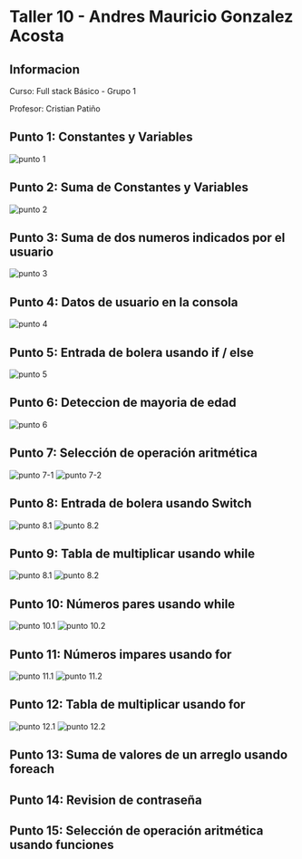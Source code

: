 <h1>Taller 10 - Andres Mauricio Gonzalez Acosta</h1>

<h2>Informacion</h2>
<p>Curso: Full stack Básico - Grupo 1</p>
<p>Profesor: Cristian Patiño</p>

<h2>Punto 1: Constantes y Variables</h2>
<img src="./public/images/punto-1.PNG" alt="punto 1">

<h2>Punto 2: Suma de Constantes y Variables</h2>
<img src="./public/images/punto-2.PNG" alt="punto 2">

<h2>Punto 3: Suma de dos numeros indicados por el usuario</h2>
<img src="./public/images/punto-3.PNG" alt="punto 3">

<h2>Punto 4: Datos de usuario en la consola</h2>
<img src="./public/images/punto-4.PNG" alt="punto 4">

<h2>Punto 5: Entrada de bolera usando if / else</h2>
<img src="./public/images/punto-5.PNG" alt="punto 5">

<h2>Punto 6: Deteccion de mayoria de edad</h2>
<img src="./public/images/punto-6.PNG" alt="punto 6">

<h2>Punto 7: Selección de operación aritmética</h2>
<img src="./public/images/punto-7.1.PNG" alt="punto 7-1">
<img src="./public/images/punto-7.2.PNG" alt="punto 7-2">

<h2>Punto 8: Entrada de bolera usando Switch</h2>
<img src="./public/images/punto-8.1.PNG" alt="punto 8.1">
<img src="./public/images/punto-8.2.PNG" alt="punto 8.2">

<h2>Punto 9: Tabla de multiplicar usando while</h2>
<img src="./public/images/punto-9.1.PNG" alt="punto 8.1">
<img src="./public/images/punto-9.2.PNG" alt="punto 8.2">

<h2>Punto 10: Números pares usando while</h2>
<img src="./public/images/punto-10.1.PNG" alt="punto 10.1">
<img src="./public/images/punto-10.2.PNG" alt="punto 10.2">

<h2>Punto 11: Números impares usando for</h2>
<img src="./public/images/punto-11.1.PNG" alt="punto 11.1">
<img src="./public/images/punto-11.2.PNG" alt="punto 11.2">

<h2>Punto 12: Tabla de multiplicar usando for</h2>
<img src="./public/images/punto-12.1.PNG" alt="punto 12.1">
<img src="./public/images/punto-12.2.PNG" alt="punto 12.2">

<h2>Punto 13: Suma de valores de un arreglo usando foreach</h2>

<h2>Punto 14: Revision de contraseña</h2>

<h2>Punto 15: Selección de operación aritmética usando funciones</h2>

